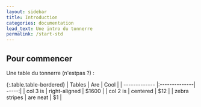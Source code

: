 ```yaml
---
layout: sidebar
title: Introduction
categories: documentation
lead_text: Une intro du tonnerre
permalink: /start-std
---
```

## Pour commencer

Une table du tonnerre (n'estpas ?) :

{:.table.table-bordered}
| Tables        | Are           | Cool  |
| ------------- |:--------------| -----:|
| col 3 is      | right-aligned | $1600 |
| col 2 is      | centered      |   $12 |
| zebra stripes | are neat      |    $1 |

